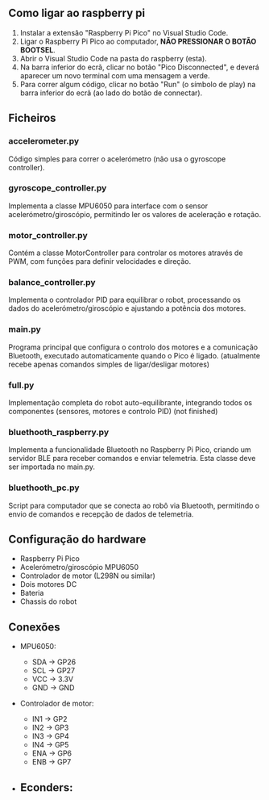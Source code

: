 ## Como ligar ao raspberry pi
1. Instalar a extensão "Raspberry Pi Pico" no Visual Studio Code.
2. Ligar o Raspberry Pi Pico ao computador, __NÃO PRESSIONAR O BOTÃO BOOTSEL__.
3. Abrir o Visual Studio Code na pasta do raspberry (esta).
4. Na barra inferior do ecrã, clicar no botão "Pico Disconnected", e deverá aparecer um novo terminal com uma mensagem a verde.
5. Para correr algum código, clicar no botão "Run" (o símbolo de play) na barra inferior do ecrã (ao lado do botão de connectar).

## Ficheiros
### accelerometer.py
Código simples para correr o acelerómetro (não usa o gyroscope controller).

### gyroscope_controller.py
Implementa a classe MPU6050 para interface com o sensor acelerómetro/giroscópio, permitindo ler os valores de aceleração e rotação.

### motor_controller.py
Contém a classe MotorController para controlar os motores através de PWM, com funções para definir velocidades e direção.

### balance_controller.py
Implementa o controlador PID para equilibrar o robot, processando os dados do acelerómetro/giroscópio e ajustando a potência dos motores.

### main.py
Programa principal que configura o controlo dos motores e a comunicação Bluetooth, executado automaticamente quando o Pico é ligado. (atualmente recebe apenas comandos simples de ligar/desligar motores)

### full.py
Implementação completa do robot auto-equilibrante, integrando todos os componentes (sensores, motores e controlo PID) (not finished)

### bluethooth_raspberry.py
Implementa a funcionalidade Bluetooth no Raspberry Pi Pico, criando um servidor BLE para receber comandos e enviar telemetria. Esta classe deve ser importada no main.py.

### bluethooth_pc.py
Script para computador que se conecta ao robô via Bluetooth, permitindo o envio de comandos e recepção de dados de telemetria.


## Configuração do hardware
- Raspberry Pi Pico
- Acelerómetro/giroscópio MPU6050
- Controlador de motor (L298N ou similar)
- Dois motores DC
- Bateria
- Chassis do robot

## Conexões
- MPU6050:
  - SDA → GP26
  - SCL → GP27
  - VCC → 3.3V
  - GND → GND

- Controlador de motor:
  - IN1 → GP2
  - IN2 → GP3
  - IN3 → GP4
  - IN4 → GP5
  - ENA → GP6
  - ENB → GP7

- Econders:
  - 